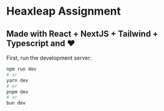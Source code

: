 # Heaxleap Assignment

## Made with React + NextJS + Tailwind + Typescript and ♥

First, run the development server:

```bash
npm run dev
# or
yarn dev
# or
pnpm dev
# or
bun dev
```
